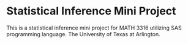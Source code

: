# Statistical Inference Mini Project
This is a statistical inference mini project for MATH 3316 utilizing SAS programming language. The University of Texas at Arlington.

